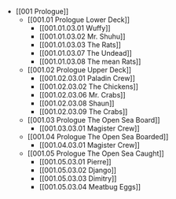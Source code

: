 - [[001 Prologue]]
	- [[001.01 Prologue Lower Deck]]
		- [[001.01.03.01 Wuffy]]
		- [[001.01.03.02 Mr. Shuhu]]
		- [[001.01.03.03 The Rats]]
		- [[001.01.03.07 The Undead]]
		- [[001.01.03.08 The mean Rats]]
	- [[001.02 Prologue Upper Deck]]
		- [[001.02.03.01 Paladin Crew]]
		- [[001.02.03.02 The Chickens]]
		- [[001.02.03.06 Mr. Crabs]]
		- [[001.02.03.08 Shaun]]
		- [[001.02.03.09 The Crabs]]
	- [[001.03 Prologue The Open Sea Board]]
		- [[001.03.03.01 Magister Crew]]
	- [[001.04 Prologue The Open Sea Boarded]]
		- [[001.04.03.01 Magister Crew]]
	- [[001.05 Prologue The Open Sea Caught]]
		- [[001.05.03.01 Pierre]]
		- [[001.05.03.02 Django]]
		- [[001.05.03.03 Dimitry]]
		- [[001.05.03.04 Meatbug Eggs]]